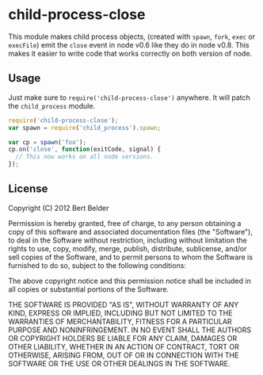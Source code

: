 
# child-process-close

This module makes child process objects, (created with `spawn`, `fork`, `exec`
or `execFile`) emit the `close` event in node v0.6 like they do in node v0.8.
This makes it easier to write code that works correctly on both version of
node.

















































<extoc></extoc>

## Usage

Just make sure to `require('child-process-close')` anywhere. It will patch the `child_process` module.

```js
require('child-process-close');
var spawn = require('child_process').spawn;

var cp = spawn('foo');
cp.on('close', function(exitCode, signal) {
  // This now works on all node versions.
});
```


## License

Copyright (C) 2012 Bert Belder

Permission is hereby granted, free of charge, to any person obtaining a copy
of this software and associated documentation files (the "Software"), to deal
in the Software without restriction, including without limitation the rights
to use, copy, modify, merge, publish, distribute, sublicense, and/or sell
copies of the Software, and to permit persons to whom the Software is
furnished to do so, subject to the following conditions:

The above copyright notice and this permission notice shall be included in
all copies or substantial portions of the Software.

THE SOFTWARE IS PROVIDED "AS IS", WITHOUT WARRANTY OF ANY KIND, EXPRESS OR
IMPLIED, INCLUDING BUT NOT LIMITED TO THE WARRANTIES OF MERCHANTABILITY,
FITNESS FOR A PARTICULAR PURPOSE AND NONINFRINGEMENT. IN NO EVENT SHALL THE
AUTHORS OR COPYRIGHT HOLDERS BE LIABLE FOR ANY CLAIM, DAMAGES OR OTHER
LIABILITY, WHETHER IN AN ACTION OF CONTRACT, TORT OR OTHERWISE, ARISING FROM,
OUT OF OR IN CONNECTION WITH THE SOFTWARE OR THE USE OR OTHER DEALINGS IN
THE SOFTWARE.
